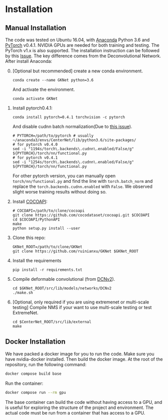# Installation

## Manual Installation

The code was tested on Ubuntu 16.04, with [Anaconda](https://www.anaconda.com/download) Python 3.6 and [PyTorch](<(http://pytorch.org/)>) v0.4.1.
NVIDIA GPUs are needed for both training and testing.
The PyTorch v1.x is also supported.
The installation instruction can be followed by this [Issue](https://github.com/xingyizhou/CenterNet/issues/7).
The key difference comes from the Deconvolutional Network.
After install Anaconda:

0. [Optional but recommended] create a new conda environment.

   ```
   conda create --name GKNet python=3.6
   ```

   And activate the environment.

   ```
   conda activate GKNet
   ```

1. Install pytorch0.4.1:

   ```
   conda install pytorch=0.4.1 torchvision -c pytorch
   ```

   And disable cudnn batch normalization(Due to [this issue](https://github.com/xingyizhou/pytorch-pose-hg-3d/issues/16)).

   ```
   # PYTORCH=/path/to/pytorch # usually ~/anaconda3/envs/CenterNet/lib/python3.6/site-packages/
   # for pytorch v0.4.0
   sed -i "1194s/torch\.backends\.cudnn\.enabled/False/g" ${PYTORCH}/torch/nn/functional.py
   # for pytorch v0.4.1
   sed -i "1254s/torch\.backends\.cudnn\.enabled/False/g" ${PYTORCH}/torch/nn/functional.py
   ```

   For other pytorch version, you can manually open `torch/nn/functional.py` and find the line with `torch.batch_norm` and replace the `torch.backends.cudnn.enabled` with `False`.
   We observed slight worse training results without doing so.

2. Install [COCOAPI](https://github.com/cocodataset/cocoapi):

   ```
   # COCOAPI=/path/to/clone/cocoapi
   git clone https://github.com/cocodataset/cocoapi.git $COCOAPI
   cd $COCOAPI/PythonAPI
   make
   python setup.py install --user
   ```

3. Clone this repo:

   ```
   GKNet_ROOT=/path/to/clone/GKNet
   git clone https://github.com/ruinianxu/GKNet $GKNet_ROOT
   ```

4. Install the requirements

   ```
   pip install -r requirements.txt
   ```

5. Compile deformable convolutional (from [DCNv2](https://github.com/CharlesShang/DCNv2/tree/pytorch_0.4)).

   ```
   cd $GKNet_ROOT/src/lib/models/networks/DCNv2
   ./make.sh
   ```

6. [Optional, only required if you are using extremenet or multi-scale testing] Compile NMS if your want to use multi-scale testing or test ExtremeNet.

   ```
   cd $CenterNet_ROOT/src/lib/external
   make
   ```

## Docker Installation

We have packed a docker image for you to run the code.
Make sure you have nvidia-docker installed.
Then build the docker image.
At the root of the repository, run the following command:

```bash
docker compose build base
```

Run the container:

```bash
docker compose run --rm gpu
```

The base container can build the code without having access to a GPU, and is useful for exploring the structure of the project and environment.
The actual code must be run from a container that has access to a GPU.
